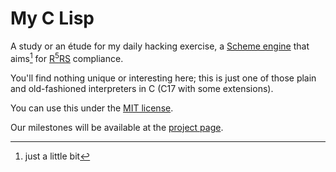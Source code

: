 My C Lisp
=========

A study or an étude for my daily hacking exercise, a
[Scheme engine](https://www.scheme.org/) that aims[^1] for
[R<sup>5</sup>RS](https://conservatory.scheme.org/schemers/Documents/Standards/R5RS/)
compliance.

You'll find nothing unique or interesting here; this is just one of those plain and
old-fashioned interpreters in C (C17 with some extensions).

You can use this under the [MIT license](./LICENSE.md).

Our milestones will be available at the
[project page](https://github.com/users/tadd/projects/3).

[^1]: just a little[^2] bit
[^2]: really
